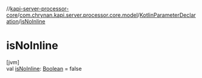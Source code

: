 //[kapi-server-processor-core](../../../index.md)/[com.chrynan.kapi.server.processor.core.model](../index.md)/[KotlinParameterDeclaration](index.md)/[isNoInline](is-no-inline.md)

# isNoInline

[jvm]\
val [isNoInline](is-no-inline.md): [Boolean](https://kotlinlang.org/api/latest/jvm/stdlib/kotlin/-boolean/index.html) = false
